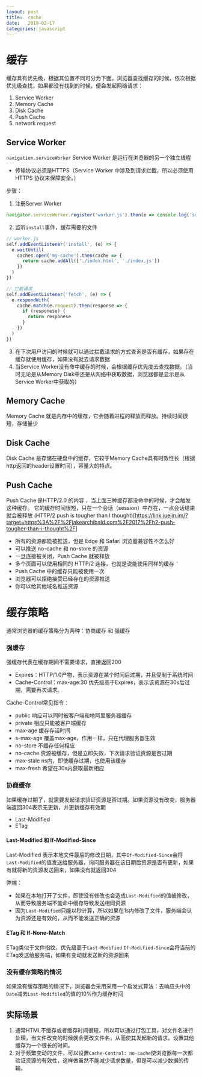 ```yaml
---
layout: post
title:  cache
date:   2019-02-17
categories: javascript
---
```


# 缓存
缓存具有优先级，根据其位置不同可分为下面。浏览器查找缓存的时候，依次根据优先级查找，如果都没有找到的时候，便会发起网络请求：
1. Service Worker
2. Memory Cache
3. Disk Cache
4. Push Cache
5. network request

## Service Worker
`navigation.serviceWorker`
Service Worker 是运行在浏览器的另一个独立线程
- 传输协议必须是HTTPS（Service Worker 中涉及到请求拦截，所以必须使用 HTTPS 协议来保障安全。）

步骤：
1. 注册Server Worker
```js
navigator.serviceWorker.register('worker.js').then(e => console.log('success')).catch(e => console.log('error'))
```
2. 监听`install`事件，缓存需要的文件
```js
// worker.js
self.addEventListener('install', (e) => {
  e.waitUntil(
    caches.open('my-cache').then(cache => {
      return cache.addAll(['./index.html', './index.js'])
    })
  )
})

// 拦截请求
self.addEventListener('fetch', (e) => {
  e.respondWith(
    cache.match(e.request).then(response => {
      if (responese) {
        return responese
      }
    })
  )
})
```
3. 在下次用户访问的时候就可以通过拦截请求的方式查询是否有缓存，如果存在缓存就使用缓存，如果没有就去请求数据
4. 当Service Worker没有命中缓存的时候，会根据缓存优先度去查找数据。（当时无论是从Memory Disk中还是从网络中获取数据，浏览器都是显示是从Service Worker中获取的）

## Memory Cache
Memory Cache 就是内存中的缓存，它会随着进程的释放而释放。持续时间很短，存储量少

## Disk Cache
Disk Cache 是存储在硬盘中的缓存，它较于Memory Cache具有时效性长（根据http返回的header设置时间），容量大的特点。

## Push Cache
Push Cache 是HTTP/2.0 的内容 ，当上面三种缓存都没命中的时候，才会触发这种缓存。
它的缓存时间很短，只在一个会话（session）中存在，一点会话结束就会被释放
(HTTP/2 push is tougher than I thought)[https://link.juejin.im/?target=https%3A%2F%2Fjakearchibald.com%2F2017%2Fh2-push-tougher-than-i-thought%2F]

- 所有的资源都能被推送，但是 Edge 和 Safari 浏览器兼容性不怎么好
- 可以推送 no-cache 和 no-store 的资源
- 一旦连接被关闭，Push Cache 就被释放
- 多个页面可以使用相同的 HTTP/2 连接，也就是说能使用同样的缓存
- Push Cache 中的缓存只能被使用一次
- 浏览器可以拒绝接受已经存在的资源推送
- 你可以给其他域名推送资源

# 缓存策略
通常浏览器的缓存策略分为两种：协商缓存 和 强缓存

### 强缓存
强缓存代表在缓存期间不需要请求，直接返回200
- Expires：HTTP/1.0产物，表示资源在某个时间后过期，并且受制于系统时间
- Cache-Control：max-age:30 优先级高于Expires，表示该资源在30s后过期，需要再次请求。

Cache-Control常见指令：
- public 响应可以同时被客户端和地阿里服务器缓存
- private 相应只能被客户端缓存
- max-age 缓存存活时间
- s-max-age 覆盖max-age，作用一样，只在代理服务器生效
- no-store 不缓存任何相应
- no-cache 资源被缓存，但是立即失效，下次请求验证资源是否过期
- max-stale ns内，即使缓存过期，也使用该缓存
- max-fresh 希望在30s内获取最新相应

### 协商缓存
如果缓存过期了，就需要发起请求验证资源是否过期。如果资源没有改变，服务器端返回304表示无更新，并更新缓存有效期
- Last-Modified
- ETag

#### Last-Modified 和 If-Modified-Since
Last-Modified 表示本地文件最后的修改日期，其中`If-Modified-Since`会将`Last-Modified`的值发送给服务器，询问服务器在该日期后资源是否有更新，如果有就将新的资源发送回来，如果没有就返回304

弊端：
- 如果在本地打开了文件，即使没有修改也会造成`Last-Modified`的值被修改，从而导致服务端不能命中缓存导致发送相同资源
- 因为`Last-Modified`只能以秒计算，所以如果在1s内修改了文件，服务端会认为资源还是有效的，从而不能发送正确的资源

#### ETag 和 If-None-Match
ETag类似于文件指纹，优先级高于`Last-Modified`
`If-Modified-Since`会将当前的ETag发送给服务端，如果有变动就发送新的资源回来

### 没有缓存策略的情况
如果没有缓存策略的情况下，浏览器会采用采用一个启发式算法：去响应头中的`Date`减去`Last-Modifiled`的值的10%作为缓存时间

## 实际场景
1. 通常HTML不缓存或者缓存时间很短，所以可以通过打包工具，对文件名进行处理，当文件改变的时候就会更改文件名，从而使其发起新的请求。设置其他缓存为一个很长的时间。
2. 对于频繁变动的文件，可以设置`Cache-Control: no-cache`使浏览器每一次都验证资源的有效性，这样做虽然不能减少请求数量，但是可以减少数据的传输。

